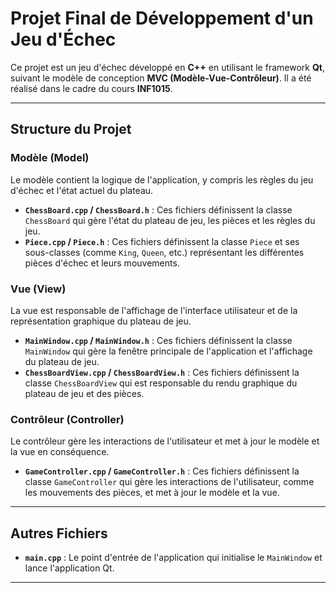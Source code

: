 # Projet Final de Développement d'un Jeu d'Échec

Ce projet est un jeu d'échec développé en **C++** en utilisant le framework **Qt**, suivant le modèle de conception **MVC (Modèle-Vue-Contrôleur)**. Il a été réalisé dans le cadre du cours **INF1015**.

---

## Structure du Projet

### Modèle (Model)
Le modèle contient la logique de l'application, y compris les règles du jeu d'échec et l'état actuel du plateau.

- **`ChessBoard.cpp` / `ChessBoard.h`** : Ces fichiers définissent la classe `ChessBoard` qui gère l'état du plateau de jeu, les pièces et les règles du jeu.
- **`Piece.cpp` / `Piece.h`** : Ces fichiers définissent la classe `Piece` et ses sous-classes (comme `King`, `Queen`, etc.) représentant les différentes pièces d'échec et leurs mouvements.

### Vue (View)
La vue est responsable de l'affichage de l'interface utilisateur et de la représentation graphique du plateau de jeu.

- **`MainWindow.cpp` / `MainWindow.h`** : Ces fichiers définissent la classe `MainWindow` qui gère la fenêtre principale de l'application et l'affichage du plateau de jeu.
- **`ChessBoardView.cpp` / `ChessBoardView.h`** : Ces fichiers définissent la classe `ChessBoardView` qui est responsable du rendu graphique du plateau de jeu et des pièces.

### Contrôleur (Controller)
Le contrôleur gère les interactions de l'utilisateur et met à jour le modèle et la vue en conséquence.

- **`GameController.cpp` / `GameController.h`** : Ces fichiers définissent la classe `GameController` qui gère les interactions de l'utilisateur, comme les mouvements des pièces, et met à jour le modèle et la vue.

---

## Autres Fichiers

- **`main.cpp`** : Le point d'entrée de l'application qui initialise le `MainWindow` et lance l'application Qt.

---

